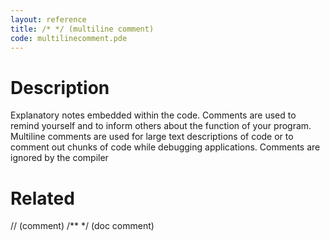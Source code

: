 ```yaml
---
layout: reference
title: /* */ (multiline comment)
code: multilinecomment.pde
---
```


# Description

Explanatory notes embedded within the code. Comments are used to remind yourself and to inform others about the function of your program. Multiline comments are used for large text descriptions of code or to comment out chunks of code while debugging applications. Comments are ignored by the compiler

# Related

// (comment)
/** */ (doc comment)
